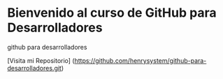 # Bienvenido al curso de GitHub para Desarrolladores

github para desarrolladores 

[Visita mi Repositorio] (https://github.com/henrysystem/github-para-desarrolladores.git)
